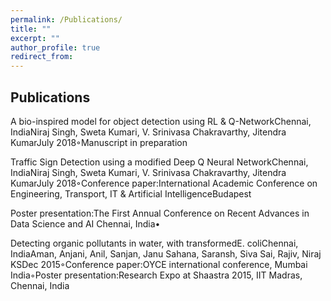 ```yaml
---
permalink: /Publications/
title: ""
excerpt: ""
author_profile: true
redirect_from: 
---
```

## Publications
A bio-inspired model for object detection using RL & Q-NetworkChennai, IndiaNiraj Singh, Sweta Kumari, V. Srinivasa Chakravarthy, Jitendra KumarJuly 2018◦Manuscript in preparation

Traffic Sign Detection using a modified Deep Q Neural NetworkChennai, IndiaNiraj Singh, Sweta Kumari, V. Srinivasa Chakravarthy, Jitendra KumarJuly 2018◦Conference paper:International Academic Conference on Engineering, Transport, IT & Artificial IntelligenceBudapest

Poster presentation:The First Annual Conference on Recent Advances in Data Science and AI  Chennai, India•

Detecting organic pollutants in water, with transformedE. coliChennai, IndiaAman, Anjani, Anil, Sanjan, Janu Sahana, Saransh, Siva Sai, Rajiv, Niraj KSDec 2015◦Conference paper:OYCE international conference, Mumbai India◦Poster presentation:Research Expo at Shaastra 2015, IIT Madras, Chennai, India

